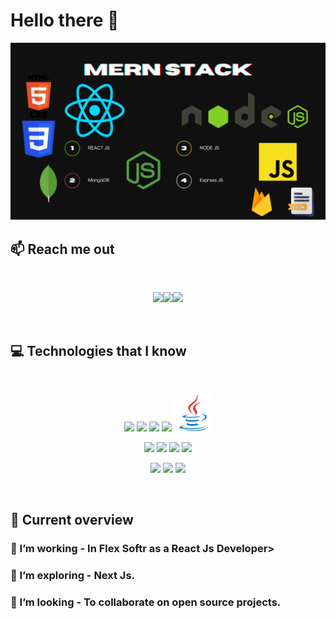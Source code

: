 # Hello there 👋


![](https://github.com/AsfaqurMec/AsfaqurMec/blob/main/do-full-stack-web-development-using-mern-stack-react-node.png)


## :mailbox: Reach me out

<br />

[<p align="center"><img height="75" src="https://github.com/mir-hussain/mir-hussain/blob/main/images/icons/Linkedin.png">](https://www.linkedin.com/in/asfaqurrahman29/)[<img height="75" src="https://github.com/mir-hussain/mir-hussain/blob/main/images/icons/Facebook.png">](https://www.facebook.com/asfaqur.rahman.735)[<img height="75" src="https://github.com/mir-hussain/mir-hussain/blob/main/images/icons/Twitter.png"> </p>]()

<br />

## :computer: Technologies that I know

<br>
<p align="center">
<img src="https://github.com/mir-hussain/mir-hussain/blob/main/images/icons/HTML.png"/>
<img src="https://github.com/mir-hussain/mir-hussain/blob/main/images/icons/css.png"/>
<img src="https://github.com/mir-hussain/mir-hussain/blob/main/images/icons/JavaScript.png"/>
<img src="https://github.com/mir-hussain/mir-hussain/blob/main/images/icons/c.png"/>
<img src="https://raw.githubusercontent.com/devicons/devicon/master/icons/java/java-original.svg" style="background-color: #ffff;" alt="java" width="60" height="60"/>

</p>
<p align="center">
<img src="https://github.com/mir-hussain/mir-hussain/blob/main/images/icons/react.png"/>
<img src="https://github.com/mir-hussain/mir-hussain/blob/main/images/icons/tailwind.png"/>
<img src="https://github.com/mir-hussain/mir-hussain/blob/main/images/icons/Bootsrap.png"/>
<img src="https://github.com/mir-hussain/mir-hussain/blob/main/images/icons/firebase.png"/>
</p>
<p align="center">
<img src="https://github.com/mir-hussain/mir-hussain/blob/main/images/icons/node.png"/>
<img src="https://github.com/mir-hussain/mir-hussain/blob/main/images/icons/express.png"/>
<img src="https://github.com/mir-hussain/mir-hussain/blob/main/images/icons/mongo.png"/>
</p><br/>

## :eyes: Current overview



### 🔭 I’m working - In Flex Softr as a React Js Developer> 
### 🌱 I’m exploring - Next Js. 
### 👯 I’m looking - To collaborate on open source projects. 



<br />
